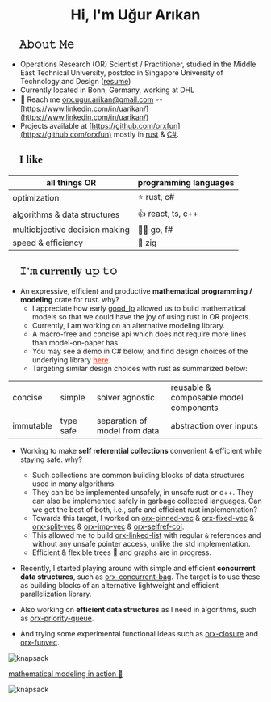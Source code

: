 <h1 align="center">Hi, I'm Uğur Arıkan</h1>

<h2 style="font-family: consolas;">👋 𝙰𝚋𝚘𝚞𝚝 𝙼𝚎</h2>

- Operations Research (OR) Scientist / Practitioner, studied in the Middle East Technical University, postdoc in Singapore University of Technology and Design ([resume](https://orxfun.github.io/cv/))
- Currently located in Bonn, Germany, working at DHL 
- 💬 Reach me [orx.ugur.arikan@gmail.com](mailto:orx.ugur.arikan@gmail.com) 〰️ [https://www.linkedin.com/in/uarikan/](https://www.linkedin.com/in/uarikan/)
- Projects available at [https://github.com/orxfun](https://github.com/orxfun) mostly in [rust](https://crates.io/users/orxfun) & [C#](https://www.nuget.org/profiles/orx.ugur.arikan).


<h2 style="font-family: consolas;">🤟 I like</h2>

| all things OR                  | programming languages |
|--------------------------------|-----------------------|
| optimization                   | ⭐ rust, c#           |
| algorithms & data structures   | 👍 react, ts, c++     |
| multiobjective decision making | 👌🏽 go, f#  |
| speed & efficiency             | 🤔 zig    |

<h2 style="font-family: consolas;">🎈 𝙸'𝚖 currently 𝚞𝚙 𝚝𝚘</h2>

- An expressive, efficient and productive **mathematical programming / modeling** crate for rust. why?
  * I appreciate how early [good_lp](https://crates.io/crates/good_lp) allowed us to build mathematical models so that we could have the joy of using rust in OR projects.
  * Currently, I am working on an alternative modeling library.
  * A macro-free and concise api which does not require more lines than model-on-paper has.
  * You may see a demo in C# below, and find design choices of the underlying library **<a target="_blank" href="https://orxfun.github.io/orx-mathprog-gallery/" style="color:tomato;">here</a>**.
  * Targeting similar design choices with rust as summarized below:

|||||
|---|---|---|---|
| concise | simple | solver agnostic | reusable & composable model components |
| immutable | type safe | separation of model from data | abstraction over inputs |

- Working to make **self referential collections** convenient & efficient while staying safe. why?
  - Such collections are common building blocks of data structures used in many algorithms.
  - They can be be implemented unsafely, in unsafe rust or c++. They can also be implemented safely in garbage collected languages. Can we get the best of both, i.e., safe and efficient rust implementation?
  - Towards this target, I worked on <a target="_blank" href="https://crates.io/crates/orx-pinned-vec">orx-pinned-vec</a> & <a target="_blank" href="https://crates.io/crates/orx-fixed-vec">orx-fixed-vec</a> & <a target="_blank" href="https://crates.io/crates/orx-split-vec">orx-split-vec</a> & <a target="_blank" href="https://crates.io/crates/orx-imp-vec">orx-imp-vec</a> & <a target="_blank" href="https://crates.io/crates/orx-selfref-col">orx-selfref-col</a>.
  - This allowed me to build <a target="_blank" href="https://crates.io/crates/orx-linked-list">orx-linked-list</a> with regular `&` references and without any unsafe pointer access, unlike the std implementation.
  - Efficient & flexible trees 🌴 and graphs are in progress.

- Recently, I started playing around with simple and efficient **concurrent data structures**, such as <a target="_blank" href="https://crates.io/crates/orx-concurrent-bag">orx-concurrent-bag</a>. The target is to use these as building blocks of an alternative lightweight and efficient parallelization library. 

- Also working on **efficient data structures** as I need in algorithms, such as <a target="_blank" href="https://crates.io/crates/orx-priority-queue">orx-priority-queue</a>.

- And trying some experimental functional ideas such as <a target="_blank" href="https://crates.io/crates/orx-closure">orx-closure</a> and <a target="_blank" href="https://crates.io/crates/orx-funvec">orx-funvec</a>.

![knapsack](https://orxfun.github.io/orx-mathprog-gallery/data/concise/knapsack.PNG)

[mathematical modeling in action 🔎](https://orxfun.github.io/orx-mathprog-gallery/img/orx_model_building_knapsack.gif)

![knapsack](https://orxfun.github.io/orx-mathprog-gallery/img/orx_model_building_knapsack-540w.gif)

